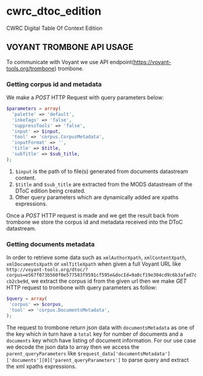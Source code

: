 # cwrc_dtoc_edition
CWRC Digital Table Of Context Edition

## VOYANT TROMBONE API USAGE
To communicate with Voyant we use API endpoint(https://voyant-tools.org/trombone) trombone.

### Getting corpus id and metadata
We make a *POST* HTTP Request with query parameters below:
```php
$parameters = array(
  'palette' => 'default',
  'inkeTags' => 'false',
  'suppressTools' => 'false',
  'input' => $input,
  'tool' => 'corpus.CorpusMetadata',
  'inputFormat' => '',
  'title' => $title,
  'subTitle' => $sub_title,
);
```
1. `$input` is the path of to file(s) generated from documents datastream content.
2. `$title` and `$sub_title` are extracted from the MODS datastream of the DToC edition being created.
3. Other query parameters which are dynamically added are xpaths expressions.

Once a *POST* HTTP request is made and we get the result back from trombone we store the corpus id and metadata received
into the DToC datastream.
 
 ### Getting documents metadata
 In order to retrieve some data such as `xmlAuthorXpath`, `xmlContentXpath`, `xmlDocumentsXpath` or `xmlTitleXpath` when
 given a full Voyant URL like `http://voyant-tools.org/dtoc/?corpus=e567f073b560f0e577583f9591cf595e&docId=9a0cf19e304cd9c6b3afad7ccb2cbe9d`,
 we extract the corpus id from the given url then we make *GET* HTTP request to trombone with query parameters as follow:
 ```php
$query = array(
  'corpus' => $corpus,
  'tool' => 'corpus.DocumentsMetadata',
);
```
The request to trombone return json data with `documentsMetadata` as one of the key which in turn have a `total` key for
number of documents and a `documents` key which have listing of document information. For our use case we decode the json
data to array then we access the `parent_queryParameters` like `$request_data['documentsMetadata']['documents'][0]['parent_queryParameters']`
to parse query and extract the xml xpaths expressions.

